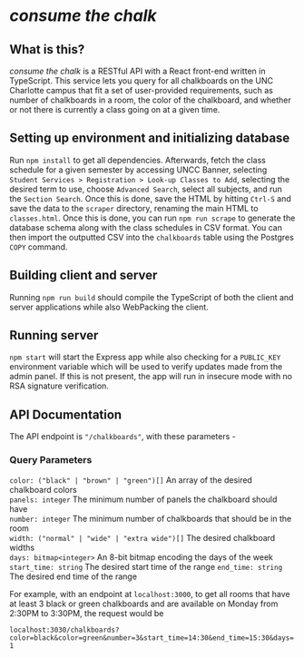 # *consume the chalk*

## What is this?
*consume the chalk* is a RESTful API with a React front-end written in TypeScript. This service lets you query for all chalkboards on the UNC Charlotte campus that fit a set of user-provided requirements, such as number of chalkboards in a room, the color of the chalkboard, and whether or not there is currently a class going on at a given time.

## Setting up environment and initializing database
Run `npm install` to get all dependencies. Afterwards, fetch the class schedule for a given semester by accessing UNCC Banner, selecting `Student Services > Registration > Look-up Classes to Add`, selecting the desired term to use, choose `Advanced Search`, select all subjects, and run the `Section Search`. Once this is done, save the HTML by hitting `Ctrl-S` and save the data to the `scraper` directory, renaming the main HTML to `classes.html`. Once this is done, you can run `npm run scrape` to generate the database schema along with the class schedules in CSV format. You can then import the outputted CSV into the `chalkboards` table using the Postgres `COPY` command.

## Building client and server
Running `npm run build` should compile the TypeScript of both the client and server applications while also WebPacking the client.

## Running server
`npm start` will start the Express app while also checking for a `PUBLIC_KEY` environment variable which will be used to verify updates made from the admin panel. If this is not present, the app will run in insecure mode with no RSA signature verification.

## API Documentation
The API endpoint is `"/chalkboards"`, with these parameters -

### Query Parameters
`color: ("black" | "brown" | "green")[]` An array of the desired chalkboard colors  
`panels: integer` The minimum number of panels the chalkboard should have  
`number: integer` The minimum number of chalkboards that should be in the room  
`width: ("normal" | "wide" | "extra wide")[]` The desired chalkboard widths  
`days: bitmap<integer>` An 8-bit bitmap encoding the days of the week  
`start_time: string` The desired start time of the range
`end_time: string` The desired end time of the range

For example, with an endpoint at `localhost:3000`, to get all rooms that have at least 3 black or green chalkboards and are available on Monday from 2:30PM to 3:30PM, the request would be

`localhost:3030/chalkboards?color=black&color=green&number=3&start_time=14:30&end_time=15:30&days=1`
